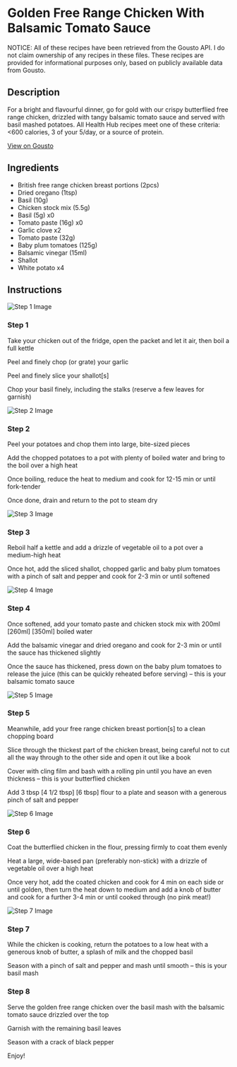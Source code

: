 # Golden Free Range Chicken With Balsamic Tomato Sauce

NOTICE: All of these recipes have been retrieved from the Gousto API. I do not claim ownership of any recipes in these files. These recipes are provided for informational purposes only, based on publicly available data from Gousto.

## Description

For a bright and flavourful dinner, go for gold with our crispy butterflied free range chicken, drizzled with tangy balsamic tomato sauce and served with basil mashed potatoes. All Health Hub recipes meet one of these criteria: <600 calories, 3 of your 5/day, or a source of protein.

[View on Gousto](https://www.gousto.co.uk/recipes/cookbook/golden-free-range-chicken-with-balsamic-tomato-sauce-and-basil-mash)

## Ingredients

- British free range chicken breast portions (2pcs)
- Dried oregano (1tsp)
- Basil (10g)
- Chicken stock mix (5.5g)
- Basil (5g) x0
- Tomato paste (16g) x0
- Garlic clove x2
- Tomato paste (32g)
- Baby plum tomatoes (125g)
- Balsamic vinegar (15ml)
- Shallot
- White potato x4

## Instructions

![Step 1 Image](https://production-media.gousto.co.uk/cms/recipe-step-image/Step-1-1710933444953-x200.jpg)

### Step 1

Take your chicken out of the fridge, open the packet and let it air, then boil a full kettle

Peel and finely chop (or grate) your garlic

Peel and finely slice your shallot[s]

Chop your basil finely, including the stalks (reserve a few leaves for garnish)

![Step 2 Image](https://production-media.gousto.co.uk/cms/recipe-step-image/Step-2-1710933448891-x200.jpg)

### Step 2

Peel your potatoes and chop them into large, bite-sized pieces

Add the chopped potatoes to a pot with plenty of boiled water and bring to the boil over a high heat

Once boiling, reduce the heat to medium and cook for 12-15 min or until fork-tender

Once done, drain and return to the pot to steam dry

![Step 3 Image](https://production-media.gousto.co.uk/cms/recipe-step-image/Step-3-1710933452502-x200.jpg)

### Step 3

Reboil half a kettle and add a drizzle of vegetable oil to a pot over a medium-high heat

Once hot, add the sliced shallot, chopped garlic and baby plum tomatoes with a pinch of salt and pepper and cook for 2-3 min or until softened

![Step 4 Image](https://production-media.gousto.co.uk/cms/recipe-step-image/Step-4-1710933455783-x200.jpg)

### Step 4

Once softened, add your tomato paste and chicken stock mix with 200ml<span class="text-purple"> [260ml]</span> <span class="text-danger">[350ml]</span> boiled water

Add the balsamic vinegar and dried oregano and cook for 2-3 min or until the sauce has thickened slightly

Once the sauce has thickened, press down on the baby plum tomatoes to release the juice (this can be quickly reheated before serving) – this is your balsamic tomato sauce

![Step 5 Image](https://production-media.gousto.co.uk/cms/recipe-step-image/Step-5-1710933459759-x200.jpg)

### Step 5

Meanwhile, add your free range chicken breast portion[s] to a clean chopping board

Slice through the thickest part of the chicken breast, being careful not to cut all the way through to the other side and open it out like a book

Cover with cling film and bash with a rolling pin until you have an even thickness – this is your butterflied chicken

Add 3 tbsp <span class="text-purple">[4 1/2 tbsp]</span><span class="text-danger"> [6 tbsp]</span> flour to a plate and season with a generous pinch of salt and pepper

![Step 6 Image](https://production-media.gousto.co.uk/cms/recipe-step-image/Step-6-1710933463646-x200.jpg)

### Step 6

Coat the butterflied chicken in the flour, pressing firmly to coat them evenly

Heat a large, wide-based pan (preferably non-stick) with a drizzle of vegetable oil over a high heat

Once very hot, add the coated chicken and cook for 4 min on each side or until golden, then turn the heat down to medium and add a knob of butter and cook for a further 3-4 min or until cooked through (no pink meat!)

![Step 7 Image](https://production-media.gousto.co.uk/cms/recipe-step-image/Step-7-1710933467362-x200.jpg)

### Step 7

While the chicken is cooking, return the potatoes to a low heat with a generous knob of butter, a splash of milk and the chopped basil

Season with a pinch of salt and pepper and mash until smooth – this is your basil mash

### Step 8

Serve the golden free range chicken over the basil mash with the balsamic tomato sauce drizzled over the top

Garnish with the remaining basil leaves

Season with a crack of black pepper

Enjoy!

